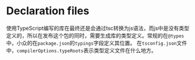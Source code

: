 # Declaration files
使用TypeScript编写的库在最终还是会通过tsc转换为js语法，而js中是没有类型定义的，所以在发布这个包的同时，需要生成库的类型定义。常规的在`@types`中，小众的在`package.json`的`typings`字段定义其位置。
在`tsconfig.json`文件中，`compilerOptions.typeRoots`表示类型定义文件在什么地方。


